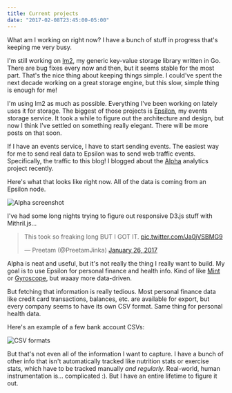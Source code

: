 ```yaml
---
title: Current projects
date: "2017-02-08T23:45:00-05:00"
---
```


What am I working on right now? I have a bunch of stuff in progress that's keeping me very busy.

I'm still working on [lm2](https://github.com/Preetam/lm2), my generic key-value storage library
written in Go. There are bug fixes every now and then, but it seems stable for the most part.
That's the nice thing about keeping things simple. I could've spent the next decade working on a
great storage engine, but this slow, simple thing is enough for me!

I'm using lm2 as much as possible. Everything I've been working on lately uses it for storage.
The biggest of those projects is [Epsilon](https://epsilon.infinitynorm.com/), my events storage
service. It took a while to figure out the architecture and design, but now I think I've settled
on something really elegant. There will be more posts on that soon.

If I have an events service, I have to start sending events. The easiest way for me to send real
data to Epsilon was to send web traffic events. Specifically, the traffic to this blog! I blogged
about the [Alpha](https://misfra.me/2017/01/07/new-project-alpha-analytics/) analytics project
recently.

Here's what that looks like right now. All of the data is coming from an Epsilon node.

![Alpha screenshot](/img/2017/02/alpha-screenshot.png)

I've had some long nights trying to figure out responsive D3.js stuff with Mithril.js...

<blockquote class="twitter-tweet" data-conversation="none" data-lang="en"><p lang="en" dir="ltr">This took so freaking long BUT I GOT IT. <a href="https://t.co/Ja0jVSBMG9">pic.twitter.com/Ja0jVSBMG9</a></p>&mdash; Preetam (@PreetamJinka) <a href="https://twitter.com/PreetamJinka/status/824466275506200576">January 26, 2017</a></blockquote>
<script async src="//platform.twitter.com/widgets.js" charset="utf-8"></script>

Alpha is neat and useful, but it's not really the thing I really want to build. My goal is to use Epsilon
for personal finance and health info. Kind of like [Mint](https://www.mint.com/) or [Gyroscope](https://gyrosco.pe/),
but waaay more data-driven.

But fetching that information is really tedious. Most personal finance data like credit card transactions,
balances, etc. are available for export, but every company seems to have its own CSV format. Same thing
for personal health data.

Here's an example of a few bank account CSVs:

![CSV formats](/img/2017/02/csv-formats.png)

But that's not even all of the information I want to capture. I have a bunch of other info that isn't
automatically tracked like nutrition stats or exercise stats, which have to be tracked manually
*and regularly.* Real-world, human instrumentation is... complicated :). But I have an entire
lifetime to figure it out.
